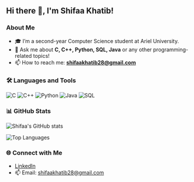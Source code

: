 ## Hi there 👋, I'm Shifaa Khatib!

### About Me
- 🎓 I’m a second-year Computer Science student at Ariel University.
- 💬 Ask me about **C, C++, Python, SQL, Java** or any other programming-related topics!
- 📫 How to reach me: **shifaakhatib28@gmail.com**

### 🛠️ Languages and Tools
![C](https://img.shields.io/badge/-C-A8B9CC?style=flat&logo=c&logoColor=white)
![C++](https://img.shields.io/badge/-C++-00599C?style=flat&logo=c%2B%2B&logoColor=white)
![Python](https://img.shields.io/badge/-Python-3776AB?style=flat&logo=python&logoColor=white)
![Java](https://img.shields.io/badge/-Java-007396?style=flat&logo=java&logoColor=white)
![SQL](https://img.shields.io/badge/-SQL-4479A1?style=flat&logo=postgresql&logoColor=white)

### 📊 GitHub Stats
![Shifaa's GitHub stats](https://github-readme-stats.vercel.app/api?shifaaKh28=shifaaKh28&show_icons=true&theme=radical)

![Top Languages](https://github-readme-stats.vercel.app/api/top-langs/?=shifaaKh28&layout=compact&theme=radical)


### 🌐 Connect with Me
- [LinkedIn](https://www.linkedin.com/in/shifaakhatib)
- 📫 Email: [shifaakhatib28@gmail.com](mailto:shifaakhatib28@gmail.com)


